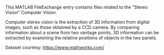 This MATLAB FileExchange entry contains files related to the "Stereo Vision"  Computer Vision.




Computer stereo vision is the extraction of 3D information from digital images, such as those obtained by a CCD camera. By comparing information about a scene from two vantage points, 3D information can be extracted by examining the relative positions of objects in the two panels. 



Dataset courtesy: https://www.mathworks.com/
